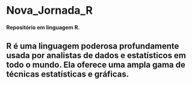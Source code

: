 # Nova_Jornada_R
#### Repositório em linguagem R. 
## R é uma linguagem poderosa profundamente usada por analistas de dados e estatísticos em todo o mundo. Ela oferece uma ampla gama de técnicas estatísticas e gráficas. 

